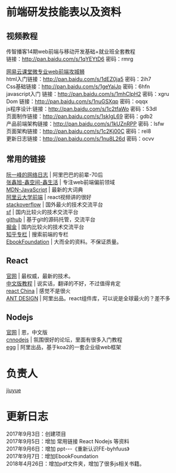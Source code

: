 # 前端研发技能表以及资料

## 视频教程
传智播客14期web前端与移动开发基础+就业班全套教程    
链接：http://pan.baidu.com/s/1qYEYtD6 密码：rmrg

[网易云课堂微专业web前端攻城狮](http://study.163.com/topics/Front_end/)    
 html入门链接：http://pan.baidu.com/s/1dEZ0ja5 密码：2ih7   
 Css基础链接：http://pan.baidu.com/s/1geYaiJp 密码：6hfn  
javascript入门 链接：http://pan.baidu.com/s/1mhClpH2 密码：xgru   
Dom 链接：http://pan.baidu.com/s/1nuGSXqp 密码：oqqx      
js程序设计:链接：http://pan.baidu.com/s/1c2tfaWo 密码：53dl      
页面制作链接：http://pan.baidu.com/s/1skIgL69 密码：gdb2   
 产品前端架构链接：http://pan.baidu.com/s/1kUZnRPP 密码：lsfw  
 页面架构链接：http://pan.baidu.com/s/1c2Kj00C 密码：rel8  
 更新日志链接：http://pan.baidu.com/s/1nu8L26d 密码：ocvv
## 常用的链接
[阮一峰的网络日志](http://www.ruanyifeng.com/blog/) | 阿里巴巴的前辈-70后   
[张鑫旭-鑫空间-鑫生活](http://www.zhangxinxu.com/wordpress/) | 专注web前端偏前领域   
[MDN-JavaScript](https://developer.mozilla.org/zh-CN/docs/Web/JavaScript) | 最新的大词典   
[阿里云大学前端](https://edu.aliyun.com/course/explore/frontend) | react视频讲的很好   
[stackoverflow](https://stackoverflow.com/) | 国外最火的技术交流平台   
[sf](https://segmentfault.com) | 国内比较火的技术交流平台   
[github](http://www.github.com/) | 基于git的源码托管，交流平台   
[掘金](https://juejin.im/timeline/frontend) | 国内比较火的技术交流平台   
[知乎专栏](https://zhuanlan.zhihu.com/) | 搜索前端的专栏   
[EbookFoundation](https://github.com/EbookFoundation/free-programming-books/blob/master/free-programming-books-zh.md) | 大而全的资料。不保证质量。
## React
[官网](https://facebook.github.io/react/) | 最权威，最新的技术。   
[中文版教程](https://doc.react-china.org/react/) | 说实话，翻译的不好，不过值得肯定  
[react China](http://react-china.org/)  | 感觉不是很火   
[ANT DESIGN](https://ant.design/index-cn) | 阿里出品。react组件库，可以说是全球最火的？差不多
## Nodejs
[官网](https://nodejs.org/zh-cn/) | 恩，中文版     
[cnnodejs](https://cnodejs.org/) | 氛围很好的论坛，里面有很多入门教程   
[egg](https://eggjs.org/) | 阿里出品，基于koa2的一套企业级web框架
# 负责人
[jiuyue](https://i.getshell.cn)

# 更新日志
2017年9月3日：创建项目    
2017年9月5日：增加 常用链接 React Nodejs 等资料    
2017年9月6日：增加 ppt---《重新认识FE-byhfuus》   
2017年9月7日：增加EbookFoundation     
2018年4月26日：增加pdf文件夹，增加了很多js相关书籍。